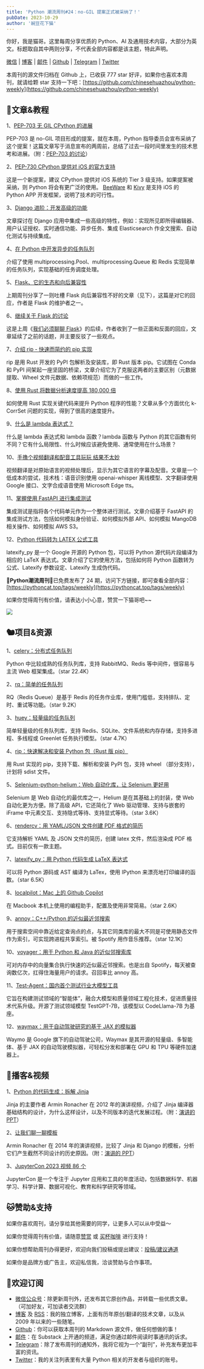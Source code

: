 ```yaml
---
title: 'Python 潮流周刊#24：no-GIL 提案正式被采纳了！'
pubDate: 2023-10-29
author: '豌豆花下猫'
---
```


你好，我是猫哥。这里每周分享优质的 Python、AI 及通用技术内容，大部分为英文。标题取自其中两则分享，不代表全部内容都是该主题，特此声明。

[微信](https://img.pythoncat.top/python_cat.jpg) | [博客](https://pythoncat.top) | [邮件](https://pythoncat.substack.com) | [Github](https://github.com/chinesehuazhou/python-weekly) | [Telegram](https://t.me/pythontrendingweekly) | [Twitter](https://twitter.com/chinesehuazhou) 

本周刊的源文件归档在 Github 上，已收获 777 star 好评，如果你也喜欢本周刊，就请给颗 star 支持一下吧：[https://github.com/chinesehuazhou/python-weekly](https://github.com/chinesehuazhou/python-weekly)

## 🦄文章&教程

1、[PEP-703 无 GIL CPython 的进展](https://lwn.net/Articles/947138/)

PEP-703 是 no-GIL 项目形成的提案，就在本周，Python 指导委员会宣布采纳了这个提案！这篇文章写于消息宣布的两周前，总结了过去一段时间里发生的技术思考和进展。（附：[PEP-703 的讨论](https://discuss.python.org/t/pep-703-making-the-global-interpreter-lock-optional/22606/123)）

2、[PEP-730 CPython 提供对 iOS 的官方支持](https://peps.python.org/pep-0730/)

这是一个新提案，建议 CPython 提供对 iOS 系统的 Tier 3 级支持。如果提案被采纳，则 Python 将会有更广泛的使用。 [BeeWare](https://beeware.org/) 和 [Kivy](https://kivy.org/) 是支持 iOS 的 Python APP 开发框架，说明了技术的可行性。

3、[Django 进阶：开发高级的功能](https://www.pythoncentral.io/the-next-step-in-django-development-advanced-features-to-consider/)

文章探讨在 Django 应用中集成一些高级的特性，例如：实现所见即所得编辑器、用户认证授权、实时通信功能、异步任务、集成 Elasticsearch 作全文搜索、自动化测试与持续集成。

4、[在 Python 中开发异步的任务队列](https://testdriven.io/blog/developing-an-asynchronous-task-queue-in-python/)

介绍了使用 multiprocessing.Pool、multiprocessing.Queue 和 Redis 实现简单的任务队列，实现基础的任务调度处理。 

5、[Flask、它的生态和向后兼容性](https://pgjones.dev/blog/flask-ecosystem-compatibility-2023/)

上期周刊分享了一则吐槽 Flask 向后兼容性不好的文章（见下），这篇是对它的回应，作者是 Flask 的维护者之一。

6、[继续关于 Flask 的讨论](https://blog.miguelgrinberg.com/post/some-more-to-talk-about-flask)

这是上周《[我们必须聊聊 Flask](https://blog.miguelgrinberg.com/post/we-have-to-talk-about-flask)》的后续，作者收到了一些正面和反面的回应，文章延续了之前的话题，并主要反驳了一些观点。

7、[介绍 rip - 快速而简约的 pip 实现](https://prefix.dev/blog/introducing_rip)

rip 是用 Rust 开发的 PyPI 包解析及安装库，即 Rust 版本 pip。它试图在 Conda 和 PyPI 间架起一座坚固的桥梁，文章介绍它为了克服这两者的主要区别（元数据提取、Wheel 文件元数据、依赖项规范）而做的一些工作。

8、[使用 Rust 将数据分析速度提高 180,000 倍](https://willcrichton.net/notes/k-corrset/)

如何使用 Rust 实现关键代码来提升 Python 程序的性能？文章从多个方面优化 k-CorrSet 问题的实现，得到了很高的速度提升。

9、[什么是 lambda 表达式？](https://www.pythonmorsels.com/lambda-expressions/)

什么是 lambda 表达式和 lambda 函数？lambda 函数与 Python 的其它函数有何不同？它有什么局限性、什么时候应该避免使用、通常使用在什么场景？

10、[手撸个视频翻译和配音工具玩玩 结果不太妙](https://juejin.cn/post/7293420609088798731)

视频翻译是对原始语言的视频处理后，显示为其它语言的字幕及配音。文章是一个低成本的尝试，技术栈：语音识别使用 openai-whisper 离线模型、文字翻译使用 Google 接口、文字合成语音使用 Microsoft Edge tts。

11、[掌握使用 FastAPI 进行集成测试](https://alex-jacobs.com/posts/fastapitests/)

集成测试是指将各个代码单元作为一个整体进行测试。文章介绍基于 FastAPI 的集成测试方法，包括如何模拟身份验证、如何模拟外部 API、如何模拟 MangoDB 相关操作、如何模拟 AWS S3。

12、[Python 代码转为 LATEX 公式工具](https://www.biaodianfu.com/latexify-python.html)

latexify_py 是一个 Google 开源的 Python 包，可以将 Python 源代码片段编译为相应的 LaTeX 表达式。文章介绍了它的使用方法，包括如何将 Python 函数转为公式、Latexify 参数设定、Latexify 生成伪代码。

🎁**Python潮流周刊**🎁已免费发布了 24 期，访问下方链接，即可查看全部内容：[https://pythoncat.top/tags/weekly](https://pythoncat.top/tags/weekly) 

如果你觉得周刊有价值，请表达小小心意，赞赏一下猫哥吧~~

![](https://img.pythoncat.top/support_pythoncat.png)

## 🐿️项目&资源

1、[celery：分布式任务队列](https://github.com/celery/celery)

Python 中比较成熟的任务队列库，支持 RabbitMQ、Redis 等中间件，很容易与主流 Web 框架集成。（star 22.4K）

2、[rq：简单的任务队列](https://github.com/rq/rq)

RQ（Redis Queue）是基于 Redis 的任务作业库，使用门槛低，支持排队、定时、重试等功能。（star 9.2K）

3、[huey：轻量级的任务队列](https://github.com/coleifer/huey)

简单轻量级的任务队列库，支持 Redis、SQLite、文件系统和内存存储，支持多进程、多线程或 Greenlet 任务执行模型。（star 4.7K）

4、[rip：快速解决和安装 Python 包（Rust 版 pip）](https://github.com/prefix-dev/rip)

用 Rust 实现的 pip，支持下载、解析和安装 PyPI 包，支持 wheel （部分支持），计划将 sdist 文件。

5、[Selenium-python-helium：Web 自动化库，让 Selenium 更好用](https://github.com/mherrmann/selenium-python-helium)

Selenium 是 Web 自动化的最优库之一，Helium 是在其基础上的封装，使 Web 自动化更为方便。除了高级 API，它还简化了 Web 驱动管理、支持与嵌套的 iFrame 中元素交互、支持隐式等待、支持显式等待。（star 3.6K）

6、[rendercv：用 YAML/JSON 文件创建 PDF 格式的简历](https://github.com/sinaatalay/rendercv)

它支持解析 YAML 及 JSON 文件的简历，创建 latex 文件，然后渲染成 PDF 格式。目前仅有一款主题。

7、[latexify_py：用 Python 代码生成 LaTeX 表达式](https://github.com/google/latexify_py)

可以将 Python 源码或 AST 编译为 LaTex，使用 IPython 来漂亮地打印编译的函数。（star 6.5K）

8、[localpilot：Mac 上的 Github Copilot](https://github.com/danielgross/localpilot)

在 Macbook 本机上使用的编程助手，配置及使用非常简易。（star 2.6K）

9、[annoy：C++/Python 的近似最近邻搜索](https://github.com/spotify/annoy)

用于搜索空间中靠近给定查询点的点，与其它同类库的最大不同是可使用静态文件作为索引，可实现跨进程共享索引。被 Spotify 用作音乐推荐。（star 12.1K）

10、[voyager：用于 Python 和 Java 的近似邻搜索库](https://github.com/spotify/voyager)

可对内存中的向量集合执行快速的近似最近邻搜索。也是出自 Spotify，每天被查询数亿次，扛得住海量用户的请求。召回率比 annoy 高。

11、[Test-Agent：国内首个测试行业大模型工具](https://github.com/codefuse-ai/Test-Agent)

它旨在构建测试领域的“智能体”，融合大模型和质量领域工程化技术，促进质量技术代系升级。开源了测试领域模型 TestGPT-7B，该模型以 CodeLlama-7B 为基座。

12、[waymax：用于自动驾驶研究的基于 JAX 的模拟器](https://github.com/waymo-research/waymax)

Waymo 是 Google 旗下的自动驾驶公司，Waymax 是其开源的轻量级、多智能体、基于 JAX 的自动驾驶模拟器，可轻松分发和部署在 GPU 和 TPU 等硬件加速器上。

## 🐢播客&视频

1、[Python 的代码生成：拆解 Jinja](https://www.youtube.com/watch?v=jXlR0Icvvh8)

Jinja 的主要作者 Armin Ronacher 在 2012 年的演讲视频，介绍了 Jinja 编译器基础结构的设计，为什么这样设计，以及不同版本的迭代发展过程。（附：[演讲的 PPT](https://speakerdeck.com/mitsuhiko/code-generation-in-python-dismantling-jinja)）

2、[让我们聊一聊模板](https://www.youtube.com/watch?v=rHmljD-oZrY)

Armin Ronacher 在 2014 年的演讲视频，比较了 Jinja 和 Django 的模板，分析它们产生截然不同设计的历史原因。（附：[演讲的 PPT](https://speakerdeck.com/mitsuhiko/lets-talk-about-templates)）

3、[JupyterCon 2023 视频 86 个](https://www.youtube.com/playlist?list=PL_1BH3ug7n1Ih_Yy2TmM7MZ2zogSLZvzE)

JupyterCon 是一个专注于 Jupyter 应用和工具的年度活动，包括数据科学、机器学习、科学计算、数据可视化、教育和科学研究等领域。

## 🐱赞助&支持

如果你喜欢周刊，请分享给其他需要的同学，让更多人可以从中受益～

如果你觉得周刊有价值，请随意[赞赏](https://img.pythoncat.top/wechat_code.png) 或 [买杯咖啡](https://www.buymeacoffee.com/pythoncat) 进行支持！

如果你想帮助周刊办得更好，欢迎向我们投稿或提出建议：[投稿/建议通道](https://github.com/chinesehuazhou/python-weekly/issues/new)

如果你是品牌方或广告主，欢迎私信我，洽谈赞助与合作事项。

## 🐼欢迎订阅

- [微信公众号](https://img.pythoncat.top/python_cat.jpg)：除更新周刊外，还发布其它原创作品，并转载一些优质文章。（可加好友，可加读者交流群）
- [博客](https://pythoncat.top) 及 [RSS](https://pythoncat.top/rss.xml)：我的独立博客，上面有历年原创/翻译的技术文章，以及从 2009 年以来的一些随笔。
- [Github](https://github.com/chinesehuazhou/python-weekly)：你可以获取本周刊的 Markdown 源文件，做任何想做的事！
- [邮件](https://pythoncat.substack.com)：在 Substack 上开通的频道，满足你通过邮件阅读时事通讯的诉求。
- [Telegram](https://t.me/pythontrendingweekly)：除了发布周刊的通知外，我将它视为一个“副刊”，补充发布更加丰富的资讯。
- [Twitter](https://twitter.com/chinesehuazhou)：我的关注列表里有大量 Python 相关的开发者与组织的账号。